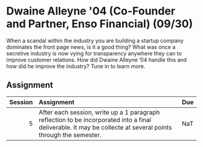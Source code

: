 Dwaine Alleyne '04 (Co-Founder and Partner, Enso Financial) (09/30)
============================

When a scandal within the industry you are building a startup company dominates the front page news, is it a good thing? What was once a secretive industry is now vying for transparency anywhere they can to improve customer relations. How did Dwaine Alleyne ’04 handle this and how did he improve the industry? Tune in to learn more.

## Assignment

|   Session | Assignment                                                                                                                                                    | Due   |
|----------:|:--------------------------------------------------------------------------------------------------------------------------------------------------------------|:------|
|         5 | After each session, write up a 1 paragraph reflection to be incorporated into a final deliverable. It may be collecte at several points through the semester. | NaT   |

